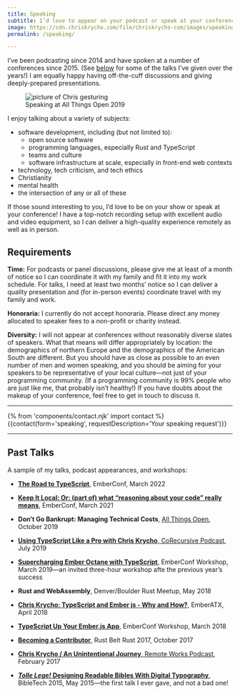```yaml
---
title: Speaking
subtitle: I’d love to appear on your podcast or speak at your conference!
image: https://cdn.chriskrycho.com/file/chriskrycho-com/images/speaking.jpg
permalink: /speaking/

---
```


I’ve been podcasting since 2014 and have spoken at a number of conferences since 2015. (See [below](#past-talks) for some of the talks I’ve given over the years!) I am equally happy having off-the-cuff discussions and giving deeply-prepared presentations.

<figure>
<img alt="picture of Chris gesturing" src="https://cdn.chriskrycho.com/file/chriskrycho-com/images/speaking.jpg">
<figcaption>Speaking at All Things Open 2019</figcaption>
</figure>

I enjoy talking about a variety of subjects:

- software development, including (but not limited to):
    - open source software
    - programming languages, especially Rust and TypeScript
    - teams and culture
    - software infrastructure at scale, especially in front-end web contexts
- technology, tech criticism, and tech ethics
- Christianity
- mental health
- the intersection of any or all of these

If those sound interesting to you, I’d love to be on your show or speak at your conference! I have a top-notch recording setup with excellent audio and video equipment, so I can deliver a high-quality experience remotely as well as in person.

## Requirements

**Time:** For podcasts or panel discussions, please give me at least of a month of notice so I can coordinate it with my family and fit it into my work schedule. For talks, I need at least two months’ notice so I can deliver a quality presentation and (for in-person events) coordinate travel with my family and work.

**Honoraria:** I currently do not accept honoraria. Please direct any money allocated to speaker fees to a non-profit or charity instead.

**Diversity:** I will not appear at conferences without reasonably diverse slates of speakers. What that means will differ appropriately by location: the demographics of northern Europe and the demographics of the American South are different. But you should have as close as possible to an even number of men and women speaking, and you should be aiming for your speakers to be representative of your local culture—not just of your programming community. (If a programming community is 99% people who are just like me, that probably isn’t healthy!) If you have doubts about the makeup of your conference, feel free to get in touch to discuss it.

---

{% from 'components/contact.njk' import contact %}
{{contact(form='speaking', requestDescription='Your speaking request')}}

---

## Past Talks

A sample of my talks, podcast appearances, and workshops:

- [<b>The Road to TypeScript</b>](https://www.youtube.com/watch?v=UOw7TydAT_s), EmberConf, March 2022

- [<b>Keep It Local: Or: (part of) what “reasoning about your code” really means</b>](https://v5.chriskrycho.com/elsewhere/keep-it-local/), EmberConf, March 2021

- <b>Don’t Go Bankrupt: Managing Technical Costs</b>, [All Things Open](http://allthingsopen.net), October 2019

- [<b>Using TypeScript Like a Pro with Chris Krycho</b>, CoRecursive Podcast][corecursive], July 2019

- [<b>Supercharging Ember Octane with TypeScript</b>](https://2019.emberconf.com/speakers.html#), EmberConf Workshop, March 2019—an invited three-hour workshop afte the previous year’s success

- <b>Rust and WebAssembly</b>, Denver/Boulder Rust Meetup, May 2018

- [<b>Chris Krycho: TypeScript and Ember js - Why and How?</b>][atx-ts], EmberATX, April 2018

- [<b>TypeScript Up Your Ember.js App</b>](https://2018.emberconf.com/speakers.html#chris-krycho), EmberConf Workshop, March 2018

- [<b>Becoming a Contributor</b>][rbr2017], Rust Belt Rust 2017, October 2017

- [<b>Chris Krycho / An Unintentional Journey</b>, Remote Works Podcast][rw], February 2017

- <b>[*Tolle Lege!* Designing Readable Bibles With Digital Typography][bibletech2015]</b>, BibleTech 2015, May 2015—the first talk I ever gave, and not a bad one!

[corecursive]: https://corecursive.com/034-chris-krycho-typescript/
[atx-ts]: https://www.youtube.com/watch?v=fFzxbBrvytU
[rbr2017]: https://youtube.com/watch?v=Abu2BNixXak
[rw]: https://remote.works/episode/5
[bibletech2015]: https://m.youtube.com/watch?v=cDAh35IwJsE
